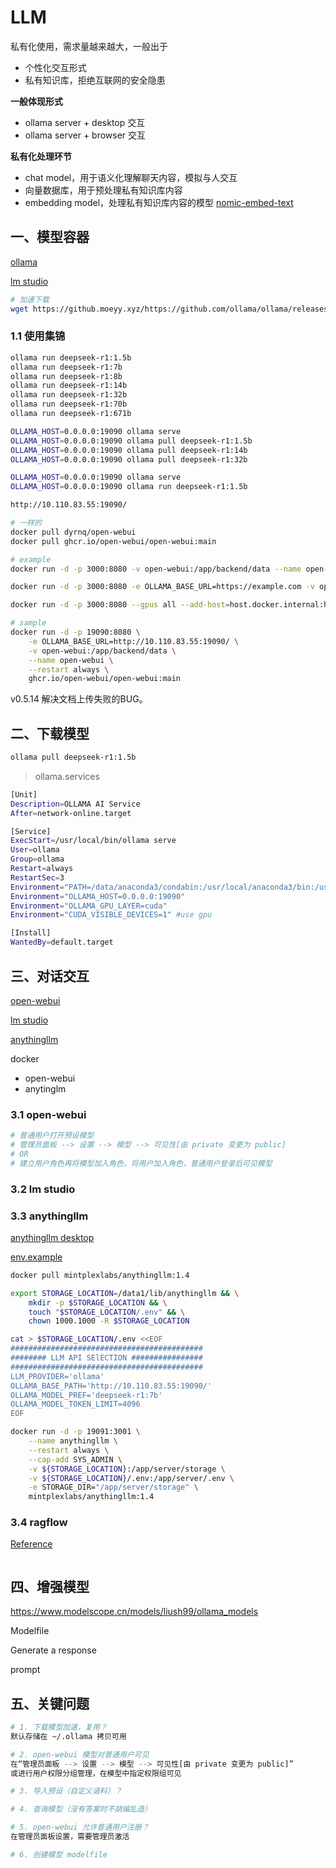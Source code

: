 # LLM

私有化使用，需求量越来越大，一般出于

- 个性化交互形式
- 私有知识库，拒绝互联网的安全隐患



**一般体现形式**

- ollama server + desktop 交互
- ollama server + browser 交互



**私有化处理环节**

- chat model，用于语义化理解聊天内容，模拟与人交互
- 向量数据库，用于预处理私有知识库内容
- embedding model，处理私有知识库内容的模型 [nomic-embed-text](https://ollama.com/library/nomic-embed-text)



## 一、模型容器

[ollama](https://ollama.com/)

[lm studio](https://lmstudio.ai/)

```bash
# 加速下载
wget https://github.moeyy.xyz/https://github.com/ollama/ollama/releases/download/v0.5.7/ollama-linux-amd64
```



### 1.1 使用集锦

```bash
ollama run deepseek-r1:1.5b
ollama run deepseek-r1:7b
ollama run deepseek-r1:8b
ollama run deepseek-r1:14b
ollama run deepseek-r1:32b
ollama run deepseek-r1:70b
ollama run deepseek-r1:671b

OLLAMA_HOST=0.0.0.0:19090 ollama serve
OLLAMA_HOST=0.0.0.0:19090 ollama pull deepseek-r1:1.5b
OLLAMA_HOST=0.0.0.0:19090 ollama pull deepseek-r1:14b
OLLAMA_HOST=0.0.0.0:19090 ollama pull deepseek-r1:32b

OLLAMA_HOST=0.0.0.0:19090 ollama serve
OLLAMA_HOST=0.0.0.0:19090 ollama run deepseek-r1:1.5b

http://10.110.83.55:19090/

# 一样的
docker pull dyrnq/open-webui
docker pull ghcr.io/open-webui/open-webui:main

# example
docker run -d -p 3000:8080 -v open-webui:/app/backend/data --name open-webui --add-host=host.docker.internal:host-gateway --restart always ghcr.io/open-webui/open-webui:dev

docker run -d -p 3000:8080 -e OLLAMA_BASE_URL=https://example.com -v open-webui:/app/backend/data --name open-webui --restart always ghcr.io/open-webui/open-webui:main

docker run -d -p 3000:8080 --gpus all --add-host=host.docker.internal:host-gateway -v open-webui:/app/backend/data --name open-webui --restart always ghcr.io/open-webui/open-webui:cuda

# sample
docker run -d -p 19090:8080 \
    -e OLLAMA_BASE_URL=http://10.110.83.55:19090/ \
    -v open-webui:/app/backend/data \
    --name open-webui \
    --restart always \
    ghcr.io/open-webui/open-webui:main
```

v0.5.14 解决文档上传失败的BUG。



## 二、下载模型

```bash
ollama pull deepseek-r1:1.5b
```



> ollama.services

```bash
[Unit]
Description=OLLAMA AI Service
After=network-online.target

[Service]
ExecStart=/usr/local/bin/ollama serve
User=ollama
Group=ollama
Restart=always
RestartSec=3
Environment="PATH=/data/anaconda3/condabin:/usr/local/anaconda3/bin:/usr/local/sbin:/usr/local/bin:/usr/sbin:/usr/bin:/sbin:/bin:/usr/games:/usr/local/games:/snap/bin:/usr/local/cuda/bin:/root/go/bin:/root/bin"
Environment="OLLAMA_HOST=0.0.0.0:19090"
Environment="OLLAMA_GPU_LAYER=cuda"
Environment="CUDA_VISIBLE_DEVICES=1" #use gpu

[Install]
WantedBy=default.target
```







## 三、对话交互

[open-webui](https://github.com/open-webui/open-webui)

[lm studio](https://lmstudio.ai/)

[anythingllm](https://anythingllm.com/)



docker 

- open-webui
- anytinglm



### 3.1 open-webui

```bash
# 普通用户打开预设模型
# 管理员面板 --> 设置 --> 模型 --> 可见性[由 private 变更为 public]
# OR
# 建立用户角色再将模型加入角色，将用户加入角色，普通用户登录后可见模型

```



### 3.2 lm studio



### 3.3 anythingllm

[anythingllm desktop](https://anythingllm.com/desktop)

[env.example](https://github.com/Mintplex-Labs/anything-llm/blob/bffdfffe81bcae39b62218a897ca2732c5168937/server/.env.example)

```bash
docker pull mintplexlabs/anythingllm:1.4

export STORAGE_LOCATION=/data1/lib/anythingllm && \
    mkdir -p $STORAGE_LOCATION && \
    touch "$STORAGE_LOCATION/.env" && \
    chown 1000.1000 -R $STORAGE_LOCATION

cat > $STORAGE_LOCATION/.env <<EOF
###########################################
######## LLM API SElECTION ################
###########################################
LLM_PROVIDER='ollama'
OLLAMA_BASE_PATH='http://10.110.83.55:19090/'
OLLAMA_MODEL_PREF='deepseek-r1:7b'
OLLAMA_MODEL_TOKEN_LIMIT=4096
EOF

docker run -d -p 19091:3001 \
    --name anythingllm \
    --restart always \
    --cap-add SYS_ADMIN \
    -v ${STORAGE_LOCATION}:/app/server/storage \
    -v ${STORAGE_LOCATION}/.env:/app/server/.env \
    -e STORAGE_DIR="/app/server/storage" \
    mintplexlabs/anythingllm:1.4
```



### 3.4 ragflow

[Reference](https://github.com/infiniflow/ragflow)

```bash
```





## 四、增强模型

https://www.modelscope.cn/models/liush99/ollama_models

Modelfile

Generate a response

prompt



## 五、关键问题

```bash
# 1. 下载模型加速，复用？
默认存储在 ~/.ollama 拷贝可用

# 2. open-webui 模型对普通用户可见
在“管理员面板 --> 设置 --> 模型 --> 可见性[由 private 变更为 public]”
或进行用户权限分组管理，在模型中指定权限组可见

# 3. 导入预设（自定义语料）？

# 4. 查询模型（没有答案时不胡编乱造）

# 5. open-webui 允许普通用户注册？
在管理员面板设置，需要管理员激活

# 6. 创建模型 modelfile

```

